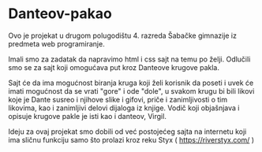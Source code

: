 # Danteov-pakao
Ovo je projekat u drugom polugodištu 4. razreda Šabačke gimnazije iz predmeta web programiranje. 

Imali smo za zadatak da napravimo html i css sajt na temu po želji. Odlučili smo se za sajt koji omogućava put kroz Danteove krugove pakla.

Sajt će da ima mogućnost biranja kruga koji želi korisnik da poseti i uvek će imati mogućnost da se vrati "gore" i ode "dole", u svakom krugu bi bili likovi koje je Dante susreo i njihove slike i gifovi, priče i zanimljivosti o tim likovima, kao i zanimljivi delovi dijaloga iz knjige. Vodič koji objašnjava i opisuje krugove pakle je isti kao i danteov, Virgil.

Ideju za ovaj projekat smo dobili od već postojećeg sajta na internetu koji ima sličnu funkciju samo što prolazi kroz reku Styx ( https://riverstyx.com/ )
